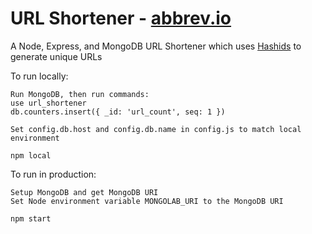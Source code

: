 # URL Shortener - [abbrev.io](http://www.abbrev.io)
A Node, Express, and MongoDB URL Shortener which uses [Hashids](http://hashids.org/) to generate unique URLs

To run locally:
```
Run MongoDB, then run commands:
use url_shortener
db.counters.insert({ _id: 'url_count', seq: 1 })

Set config.db.host and config.db.name in config.js to match local environment

npm local
```

To run in production:
```
Setup MongoDB and get MongoDB URI
Set Node environment variable MONGOLAB_URI to the MongoDB URI

npm start
```
